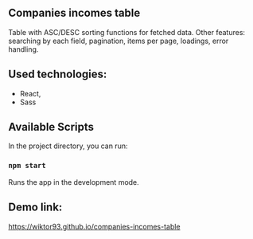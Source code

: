 ## Companies incomes table

Table with ASC/DESC sorting functions for fetched data.
Other features: searching by each field, pagination, items per page, loadings, error handling.

## Used technologies:

- React,
- Sass

## Available Scripts

In the project directory, you can run:

### `npm start`

Runs the app in the development mode.<br />

## Demo link:

https://wiktor93.github.io/companies-incomes-table
